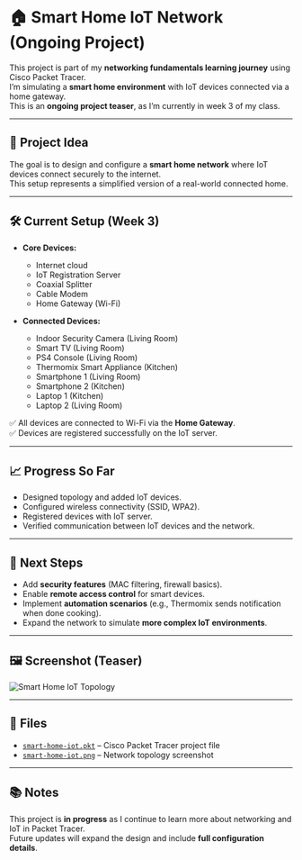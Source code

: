 # 🏠 Smart Home IoT Network (Ongoing Project)

This project is part of my **networking fundamentals learning journey** using Cisco Packet Tracer.  
I’m simulating a **smart home environment** with IoT devices connected via a home gateway.  
This is an **ongoing project teaser**, as I’m currently in week 3 of my class.  

---

## 🧠 Project Idea
The goal is to design and configure a **smart home network** where IoT devices connect securely to the internet.  
This setup represents a simplified version of a real-world connected home.

---

## 🛠️ Current Setup (Week 3)
- **Core Devices:**
  - Internet cloud
  - IoT Registration Server
  - Coaxial Splitter
  - Cable Modem
  - Home Gateway (Wi-Fi)
  
- **Connected Devices:**
  - Indoor Security Camera (Living Room)
  - Smart TV (Living Room)
  - PS4 Console (Living Room)
  - Thermomix Smart Appliance (Kitchen)
  - Smartphone 1 (Living Room)
  - Smartphone 2 (Kitchen)
  - Laptop 1 (Kitchen)
  - Laptop 2 (Living Room)

✅ All devices are connected to Wi-Fi via the **Home Gateway**.  
✅ Devices are registered successfully on the IoT server.  

---

## 📈 Progress So Far
- Designed topology and added IoT devices.  
- Configured wireless connectivity (SSID, WPA2).  
- Registered devices with IoT server.  
- Verified communication between IoT devices and the network.  

---

## 🎯 Next Steps
- Add **security features** (MAC filtering, firewall basics).  
- Enable **remote access control** for smart devices.  
- Implement **automation scenarios** (e.g., Thermomix sends notification when done cooking).  
- Expand the network to simulate **more complex IoT environments**.  

---

## 🖼️ Screenshot (Teaser)
![Smart Home IoT Topology](./smart-home-iot.png)

---

## 📂 Files
- [`smart-home-iot.pkt`](https://github.com/aszleyna85/Smart_Home_IoT/blob/main/Simple-IoT-Connection-in-my-house.pkt) – Cisco Packet Tracer project file  
- [`smart-home-iot.png`](./smart-home-iot.png) – Network topology screenshot  

---

## 📚 Notes
This project is **in progress** as I continue to learn more about networking and IoT in Packet Tracer.  
Future updates will expand the design and include **full configuration details**.  

